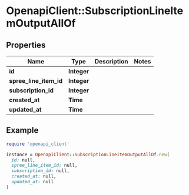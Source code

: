# OpenapiClient::SubscriptionLineItemOutputAllOf

## Properties

| Name | Type | Description | Notes |
| ---- | ---- | ----------- | ----- |
| **id** | **Integer** |  |  |
| **spree_line_item_id** | **Integer** |  |  |
| **subscription_id** | **Integer** |  |  |
| **created_at** | **Time** |  |  |
| **updated_at** | **Time** |  |  |

## Example

```ruby
require 'openapi_client'

instance = OpenapiClient::SubscriptionLineItemOutputAllOf.new(
  id: null,
  spree_line_item_id: null,
  subscription_id: null,
  created_at: null,
  updated_at: null
)
```

